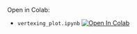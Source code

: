Open in Colab:
- `vertexing_plot.ipynb` <a target="_blank" href="https://colab.research.google.com/github/AdrianoDee/stages_2025/blob/main/utils/vertexing_plot.ipynb">
  <img src="https://colab.research.google.com/assets/colab-badge.svg" alt="Open In Colab"/>
</a>
